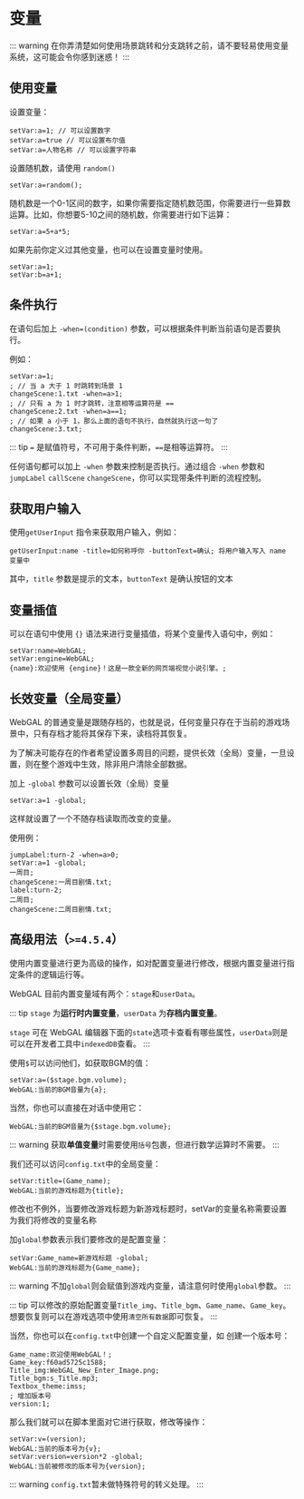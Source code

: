 # 变量

::: warning
在你弄清楚如何使用场景跳转和分支跳转之前，请不要轻易使用变量系统，这可能会令你感到迷惑！
:::

## 使用变量

设置变量：

``` ws
setVar:a=1; // 可以设置数字
setVar:a=true // 可以设置布尔值
setVar:a=人物名称 // 可以设置字符串
```

设置随机数，请使用 `random()`

```ws
setVar:a=random();
```

随机数是一个0-1区间的数字，如果你需要指定随机数范围，你需要进行一些算数运算。比如，你想要5-10之间的随机数，你需要进行如下运算：
```ws
setVar:a=5+a*5;
```

如果先前你定义过其他变量，也可以在设置变量时使用。

``` ws
setVar:a=1;
setVar:b=a+1;
```

## 条件执行

在语句后加上 `-when=(condition)` 参数，可以根据条件判断当前语句是否要执行。

例如：

``` ws
setVar:a=1;
; // 当 a 大于 1 时跳转到场景 1
changeScene:1.txt -when=a>1;
; // 只有 a 为 1 时才跳转，注意相等运算符是 ==
changeScene:2.txt -when=a==1;
; // 如果 a 小于 1，那么上面的语句不执行，自然就执行这一句了
changeScene:3.txt;

```

::: tip
`=` 是赋值符号，不可用于条件判断，`==`是相等运算符。
:::

任何语句都可以加上 `-when` 参数来控制是否执行。通过组合 `-when` 参数和 `jumpLabel` `callScene` `changeScene`，你可以实现带条件判断的流程控制。

## 获取用户输入

使用`getUserInput` 指令来获取用户输入，例如：

```
getUserInput:name -title=如何称呼你 -buttonText=确认; 将用户输入写入 name 变量中
```

其中，`title` 参数是提示的文本，`buttonText` 是确认按钮的文本

## 变量插值

可以在语句中使用 `{}` 语法来进行变量插值，将某个变量传入语句中，例如：

```
setVar:name=WebGAL;
setVar:engine=WebGAL;
{name}:欢迎使用 {engine}！这是一款全新的网页端视觉小说引擎。;
```

## 长效变量（全局变量）

WebGAL 的普通变量是跟随存档的，也就是说，任何变量只存在于当前的游戏场景中，只有存档才能将其保存下来，读档将其恢复。

为了解决可能存在的作者希望设置多周目的问题，提供长效（全局）变量，一旦设置，则在整个游戏中生效，除非用户清除全部数据。

加上 `-global` 参数可以设置长效（全局）变量

```ws
setVar:a=1 -global;
```

这样就设置了一个不随存档读取而改变的变量。

使用例：

```ws
jumpLabel:turn-2 -when=a>0;
setVar:a=1 -global;
一周目;
changeScene:一周目剧情.txt;
label:turn-2;
二周目;
changeScene:二周目剧情.txt;
```

## 高级用法（`>=4.5.4`）
使用内置变量进行更为高级的操作，如对配置变量进行修改，根据内置变量进行指定条件的逻辑运行等。

WebGAL 目前内置变量域有两个：`stage`和`userData`。

::: tip
`stage` 为**运行时内置变量**，`userData` 为**存档内置变量**。

`stage` 可在 WebGAL 编辑器下面的`state`选项卡查看有哪些属性，`userData`则是可以在开发者工具中`indexedDB`查看。
:::

使用`$`可以访问他们，如获取BGM的值：

```ws
setVar:a=($stage.bgm.volume);
WebGAL:当前的BGM音量为{a};
```

当然，你也可以直接在对话中使用它：

```ws
WebGAL:当前的BGM音量为{$stage.bgm.volume};
```

::: warning
获取**单值变量**时需要使用`括号`包裹，但进行数学运算时不需要。
:::

我们还可以访问`config.txt`中的全局变量：

```ws
setVar:title=(Game_name);
WebGAL:当前的游戏标题为{title};
```

修改也不例外，当要修改游戏标题为新游戏标题时，setVar的变量名称需要设置为我们将修改的变量名称

加`global`参数表示我们要修改的是配置变量：

```ws
setVar:Game_name=新游戏标题 -global;
WebGAL:当前的游戏标题为{Game_name};
```

::: warning
不加`global`则会赋值到游戏内变量，请注意何时使用`global`参数。
:::

::: tip
可以修改的原始配置变量`Title_img`、`Title_bgm`、`Game_name`、`Game_key`。
想要恢复则可以在游戏选项中使用`清空所有数据`即可恢复。
:::

当然，你也可以在`config.txt`中创建一个自定义配置变量，如 创建一个版本号：

```text
Game_name:欢迎使用WebGAL！;
Game_key:f60ad5725c1588;
Title_img:WebGAL_New_Enter_Image.png;
Title_bgm:s_Title.mp3;
Textbox_theme:imss;
; 增加版本号
version:1;
```

那么我们就可以在脚本里面对它进行获取，修改等操作：

```ws
setVar:v=(version);
WebGAL:当前的版本号为{v};
setVar:version=version*2 -global;
WebGAL:当前被修改的版本号为{version};
```

::: warning
`config.txt`暂未做特殊符号的转义处理。
:::

